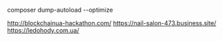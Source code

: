 composer dump-autoload --optimize

http://blockchainua-hackathon.com/
https://nail-salon-473.business.site/
https://ledohody.com.ua/